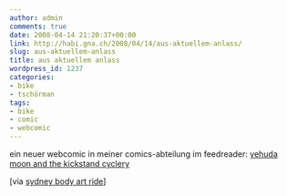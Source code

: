```yaml
---
author: admin
comments: true
date: 2008-04-14 21:20:37+00:00
link: http://habi.gna.ch/2008/04/14/aus-aktuellem-anlass/
slug: aus-aktuellem-anlass
title: aus aktuellem anlass
wordpress_id: 1237
categories:
- bike
- tschörman
tags:
- bike
- comic
- webcomic
---
```


ein neuer webcomic in meiner comics-abteilung im feedreader: [yehuda moon and the kickstand cyclery](http://www.yehudamoon.com/index.php?date=2008-02-08)




[via [sydney body art ride](http://sydneybodyartridehq.blogspot.com/2008/04/yehuda-moon.html)]




